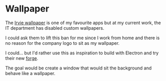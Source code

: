 # Wallpaper

The [Irvie wallpaper](https://apps.apple.com/us/app/irvue/id1039633667?mt=12) is one of my favourite apps but at my current work, the IT department has disabled custom wallpapers.

I could ask them to lift this ban for me since I work from home and there is no reason for the company logo to sit as my wallpaper.

I could... but I'd rather use this as inspiration to build with Electron and try their new [forge](https://www.electronforge.io/).

The goal would be create a window that would sit the background and behave like a wallpaper.
